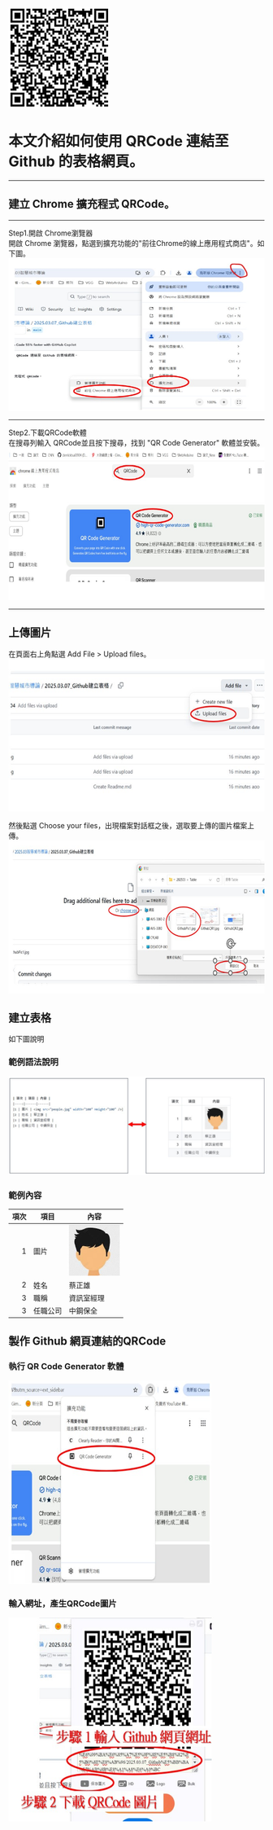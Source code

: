 <img src="qrcode_table.png" width="200" height="200">

# 本文介紹如何使用 QRCode 連結至 Github 的表格網頁。


-----
## 建立 Chrome 擴充程式 QRCode。
-----
Step1.開啟 Chrome瀏覽器 <br>
開啟 Chrome 瀏覽器，點選到擴充功能的"前往Chrome的線上應用程式商店"。如下圖。<br>
<img src="GithubQR1.jpg" width="600" Height="300" />
<br>

-----
Step2.下載QRCode軟體 <br>
在搜尋列輸入 QRCode並且按下搜尋，找到 "QR Code Generator" 軟體並安裝。<br>
<img src="GithubQR2.jpg" width="600" Height="300" />
<br>

-----

## 上傳圖片
在頁面右上角點選 Add File > Upload files。 <br>
<img src="GithubPic1.jpg" width="600" Height="300" />
<br>

然後點選 Choose your files，出現檔案對話框之後，選取要上傳的圖片檔案上傳。 <br>
<img src="GithubPic2.jpg" width="600" Height="300" />
<br>

## 建立表格
如下圖說明
### 範例語法說明
<img src="table.jpg" />

### 範例內容
| 項次 | 項目 | 內容 |
|----:|------|------|
|1 | 圖片 | <img src="people.jpg" width="100" Height="100" />|
|2 | 姓名 | 蔡正雄 |
|3 | 職稱 | 資訊室經理 |
|3 | 任職公司 | 中鋼保全 |


## 製作 Github 網頁連結的QRCode
### 執行 QR Code Generator 軟體
<img src="GithubQR3.jpg" width="400" Height="400" /><br>

### 輸入網址，產生QRCode圖片
<img src="GithubQR4.jpg" width="400" Height="400" /><br>




